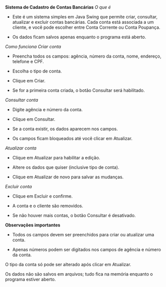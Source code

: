 **Sistema de Cadastro de Contas Bancárias**
*O que é*

- Este é um sistema simples em Java Swing que permite criar, consultar, atualizar e excluir contas bancárias. Cada conta está associada a um cliente, e você pode escolher entre Conta Corrente ou Conta Poupança.

- Os dados ficam salvos apenas enquanto o programa está aberto.

*Como funciona*
*Criar conta*

- Preencha todos os campos: agência, número da conta, nome, endereço, telefone e CPF.

- Escolha o tipo de conta.

- Clique em Criar.

- Se for a primeira conta criada, o botão Consultar será habilitado.

*Consultar conta*

- Digite agência e número da conta.

- Clique em Consultar.

- Se a conta existir, os dados aparecem nos campos.

- Os campos ficam bloqueados até você clicar em Atualizar.

*Atualizar conta*

- Clique em Atualizar para habilitar a edição.

- Altere os dados que quiser (inclusive tipo de conta).

- Clique em Atualizar de novo para salvar as mudanças.

*Excluir conta*

- Clique em Excluir e confirme.

- A conta e o cliente são removidos.

- Se não houver mais contas, o botão Consultar é desativado.

**Observações importantes**

- Todos os campos devem ser preenchidos para criar ou atualizar uma conta.

- Apenas números podem ser digitados nos campos de agência e número da conta.

O tipo da conta só pode ser alterado após clicar em Atualizar.

Os dados não são salvos em arquivos; tudo fica na memória enquanto o programa estiver aberto.
